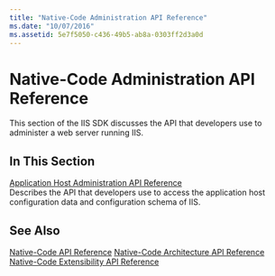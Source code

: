 ```yaml
---
title: "Native-Code Administration API Reference"
ms.date: "10/07/2016"
ms.assetid: 5e7f5050-c436-49b5-ab8a-0303ff2d3a0d
---
```

# Native-Code Administration API Reference
This section of the IIS SDK discusses the API that developers use to administer a web server running IIS.  
  
## In This Section  
 [Application Host Administration API Reference](../../web-development-reference/native-code-api-reference/application-host-administration-api-reference.md)  
 Describes the API that developers use to access the application host configuration data and configuration schema of IIS.  
  
## See Also  
 [Native-Code API Reference](../../web-development-reference/native-code-api-reference/native-code-api-reference.md)
 [Native-Code Architecture API Reference](../../web-development-reference/native-code-api-reference/native-code-architecture-api-reference.md)
 [Native-Code Extensibility API Reference](../../web-development-reference/native-code-api-reference/native-code-extensibility-api-reference.md)
